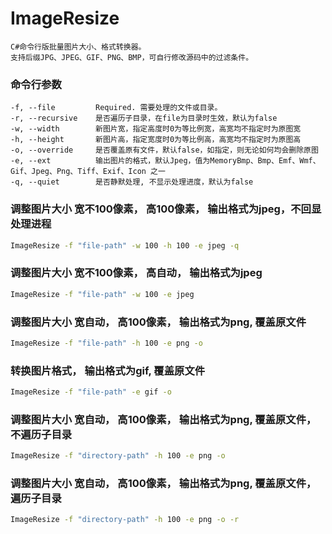 # ImageResize
 
    C#命令行版批量图片大小、格式转换器。
    支持后缀JPG、JPEG、GIF、PNG、BMP，可自行修改源码中的过滤条件。

### 命令行参数

    -f, --file         Required. 需要处理的文件或目录。
    -r, --recursive    是否遍历子目录，在file为目录时生效，默认为false
    -w, --width        新图片宽，指定高度时0为等比例宽，高宽均不指定时为原图宽
    -h, --height       新图片高，指定宽度时0为等比例高，高宽均不指定时为原图高
    -o, --override     是否覆盖原有文件，默认false，如指定，则无论如何均会删除原图
    -e, --ext          输出图片的格式，默认Jpeg，值为MemoryBmp、Bmp、Emf、Wmf、Gif、Jpeg、Png、Tiff、Exif、Icon 之一
    -q, --quiet        是否静默处理, 不显示处理进度，默认为false

### 调整图片大小 宽不100像素， 高100像素， 输出格式为jpeg，不回显处理进程
```Bash
ImageResize -f "file-path" -w 100 -h 100 -e jpeg -q
```
### 调整图片大小 宽不100像素， 高自动， 输出格式为jpeg
```Bash
ImageResize -f "file-path" -w 100 -e jpeg
```
### 调整图片大小 宽自动， 高100像素， 输出格式为png, 覆盖原文件
```Bash
ImageResize -f "file-path" -h 100 -e png -o
```
### 转换图片格式， 输出格式为gif, 覆盖原文件
```Bash
ImageResize -f "file-path" -e gif -o
```
### 调整图片大小 宽自动， 高100像素， 输出格式为png, 覆盖原文件， 不遍历子目录
```Bash
ImageResize -f "directory-path" -h 100 -e png -o
```
### 调整图片大小 宽自动， 高100像素， 输出格式为png, 覆盖原文件， 遍历子目录
```Bash
ImageResize -f "directory-path" -h 100 -e png -o -r
```
